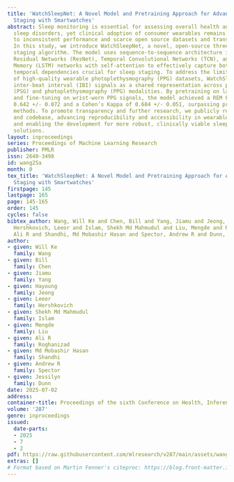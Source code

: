 ```yaml
---
title: 'WatchSleepNet: A Novel Model and Pretraining Approach for Advancing Sleep
  Staging with Smartwatches'
abstract: Sleep monitoring is essential for assessing overall health and managing
  sleep disorders, yet clinical adoption of consumer wearables remains limited due
  to inconsistent performance and scarce open source datasets and transparent codebase.
  In this study, we introduce WatchSleepNet, a novel, open-source three-stage sleep
  staging algorithm. The model uses sequence-to-sequence architecture integrating
  Residual Networks (ResNet), Temporal Convolutional Networks (TCN), and Long Short-Term
  Memory (LSTM) networks with self-attention to effectively capture both spatial and
  temporal dependencies crucial for sleep staging. To address the limited availability
  of high-quality wearable photoplethysmography (PPG) datasets, WatchSleepNet leveraged
  inter-beat interval (IBI) signals as a shared representation across polysomnography
  (PSG) and photoplethysmography (PPG) modalities. By pretraining on large PSG datasets
  and fine-tuning on wrist-worn PPG signals, the model achieved a REM F1 score of
  0.642 +/- 0.072 and a Cohen’s Kappa of 0.684 +/- 0.051, surpassing previous state-of-the-art
  methods. To promote transparency and further research, we publicly release our model
  and codebase, advancing reproducibility and accessibility in wearable sleep research
  and enabling the development for more robust, clinically viable sleep monitoring
  solutions.
layout: inproceedings
series: Proceedings of Machine Learning Research
publisher: PMLR
issn: 2640-3498
id: wang25a
month: 0
tex_title: 'WatchSleepNet: A Novel Model and Pretraining Approach for Advancing Sleep
  Staging with Smartwatches'
firstpage: 145
lastpage: 165
page: 145-165
order: 145
cycles: false
bibtex_author: Wang, Will Ke and Chen, Bill and Yang, Jiamu and Jeong, Hayoung and
  Hershkovich, Leeor and Islam, Shekh Md Mahmudul and Liu, Mengde and Roghanizad,
  Ali R and Shandhi, Md Mobashir Hasan and Spector, Andrew R and Dunn, Jessilyn
author:
- given: Will Ke
  family: Wang
- given: Bill
  family: Chen
- given: Jiamu
  family: Yang
- given: Hayoung
  family: Jeong
- given: Leeor
  family: Hershkovich
- given: Shekh Md Mahmudul
  family: Islam
- given: Mengde
  family: Liu
- given: Ali R
  family: Roghanizad
- given: Md Mobashir Hasan
  family: Shandhi
- given: Andrew R
  family: Spector
- given: Jessilyn
  family: Dunn
date: 2025-07-02
address:
container-title: Proceedings of the sixth Conference on Health, Inference, and Learning
volume: '287'
genre: inproceedings
issued:
  date-parts:
  - 2025
  - 7
  - 2
pdf: https://raw.githubusercontent.com/mlresearch/v287/main/assets/wang25a/wang25a.pdf
extras: []
# Format based on Martin Fenner's citeproc: https://blog.front-matter.io/posts/citeproc-yaml-for-bibliographies/
---
```

